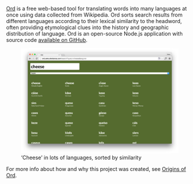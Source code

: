 <!--
title: Ord
description: A free service for translating words using data from Wikipedia.
website: http://ord.zeke.sikelianos.com
keywords: [language, translation, Wikipedia, reference, Node.js]
-->

[Ord](http://ord.zeke.sikelianos.com) is a free web-based tool for translating words into many languages at once using data collected from Wikipedia. Ord sorts search results from different languages according to their lexical similarity to the headword, often providing etymological clues into the history and geographic distribution of language. Ord is an open-source Node.js application with source code [available on GitHub](https://github.com/zeke/ord).

<figure>
  <a href="http://ord.zeke.sikelianos.com/search?query=cheese&lang=en"><img src="ord-screenshot.png"></a>
  <figcaption>&lsquo;Cheese&rsquo; in lots of languages, sorted by similarity</span>
</figure>

For more info about how and why this project was created, see [Origins of Ord](http://origins.ord.zeke.sikelianos.com/).
